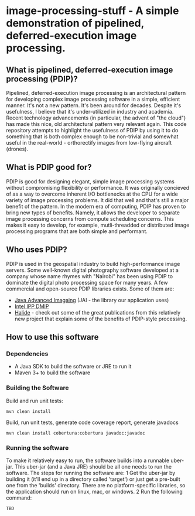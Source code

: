 # image-processing-stuff - A simple demonstration of pipelined, deferred-execution image processing.

## What is pipelined, deferred-execution image processing (PDIP)?
Pipelined, deferred-execution image processing is an architectural pattern for developing complex image processing software in a simple, efficient manner.  It's not a new pattern.  It's been around for decades.  Despite it's usefulness, I believe that it's under-utilized in industry and academia.  Recent technology advancements (in particular, the advent of "the cloud") has made this nice, old architectural pattern very relevant again.  This code repository attempts to highlight the usefulness of PDIP by using it to do something that is both complex enough to be non-trivial and somewhat useful in the real-world - orthorectify images from low-flying aircraft (drones).

## What is PDIP good for?
PDIP is good for designing elegant, simple image processing systems without compromising flexibility or performance.  It was originally concieved of as a way to overcome inherent I/O bottlenecks at the CPU for a wide variety of image processing problems.  It did that well and that's still a major benefit of the pattern.  In the modern era of computing, PDIP has proven to bring new types of benefits.  Namely, it allows the developer to separate image processing concerns from compute scheduling concerns.  This makes it easy to develop, for example, mutli-threadded or distributed image processing programs that are both simple and performant.

## Who uses PDIP?
PDIP is used in the geospatial industry to build high-performance image servers.  Some well-known digital photography software developed at a company whose name rhymes with "Nairobi" has been using PDIP to dominate the digital photo processing space for many years.  A few commercial and open-source PDIP libraries exists.  Some of them are:
  * [Java Advanced Imagaing](http://www.oracle.com/technetwork/articles/javaee/jai-142803.html) (JAI - the library our application uses)
  * [Intel IPP DMIP](https://software.intel.com/en-us/forums/intel-integrated-performance-primitives/topic/294955) 
  * [Halide](http://halide-lang.org/) - check out some of the great publications from this relatively new project that explain some of the benefits of PDIP-style processing.

## How to use this software
### Dependencies
  * A Java SDK to build the software or JRE to run it
  * Maven 3+ to build the software
### Building the Software
Build and run unit tests:
```
mvn clean install
```
Build, run unit tests, generate code coverage report, generate javadocs
```
mvn clean install cobertura:cobertura javadoc:javadoc
```
### Running the software
To make it relatively easy to run, the software builds into a runnable uber-jar.  This uber-jar (and a Java JRE) should be all one needs to run the software.  The steps for running the software are:
1 Get the uber-jar by building it (it'll end up in a directory called 'target') or just get a pre-built one from the 'builds' directory.  There are no platform-specific libraries, so the application should run on linux, mac, or windows.
2 Run the following command:
```
TBD
```
